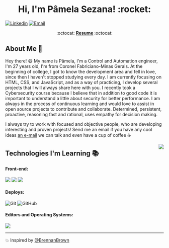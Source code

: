 <h1 align="center">Hi, I'm Pâmela Sezana! :rocket:</h1>

[![Linkedin](https://img.shields.io/badge/-LinkedIn-blue?style=flat&logo=Linkedin&logoColor=white&link=https://linkedin.com/in/pamelasezana/)](https://www.linkedin.com/in/p%C3%A2mela-sezana-7a8b4b1aa/)
[![Email](https://img.shields.io/badge/-Email-c14438?style=flat&logo=Gmail&logoColor=white&link=mailto:sezanapamela@gmail.com)](mailto:sezanapamela@gmail.com)


<p align="center"> :octocat: <b><a href="https://drive.google.com/file/d/1jNowI14KHBnJ48KZsxEr3mp7hLmWrUjL/view?usp=sharing">Resume</a> </b> :octocat: </p>

  
## About Me :wave:


Hey there! :smile: My name is Pâmela, I'm a Control and Automation engineer, I'm 27 years old, I'm from Coronel Fabriciano-Minas Gerais.
At the beginning of college, I got to know the development area and fell in love, since then I haven't stopped studying every day.
I am currently focusing on HTML, CSS, and JavaScript, and as a way of practicing, I develop several projects that I will always share here with you.
I recently took a Cybersecurity course because I believe that in addition to good code it is important to understand a little about security for better performance.
I am always in the process of continuous learning and would love to assist in open source projects to contribute and collaborate.
Determined, persistent, proactive, reasoning fast and rational, uses empathy for decision making. 

I always try to work with focused and objective people, who are developing interesting and proven projects!
Send me an email if you have any cool ideas [an e-mail](mailto:sezanapamela@gmail.com) we can talk and even have a cup of coffee :coffee:
<p><img align="right" src="https://github.com/rajput2107/rajput2107/blob/master/Assets/Developer.gif"/><p>



## Technologies I'm Learning :books:


#### Front-end:

<img src = "https://img.shields.io/badge/-HTML5-E34F26?style=flat&logo=html5&logoColor=white"> <img src = "https://img.shields.io/badge/-CSS3-1572B6?style=flat&logo=css3&logoColor=white">
<img src="https://img.shields.io/badge/-JavaScript-eed718?style=flat&logo=javascript&logoColor=ffffff">



#### Deploys:

![Git](https://img.shields.io/badge/-Git-333333?style=flat&logo=git)
![GitHub](https://img.shields.io/badge/-GitHub-333333?style=flat&logo=github)


#### Editors and Operating Systems:   

<img src="http://img.shields.io/badge/-VS%20Code-007ACC?style=flat&logo=visual%20studio%20code&logoColor=white">

<hr/>

💥 Inspired by [@BrennanBrown](https://github.com/brennanbrown)



